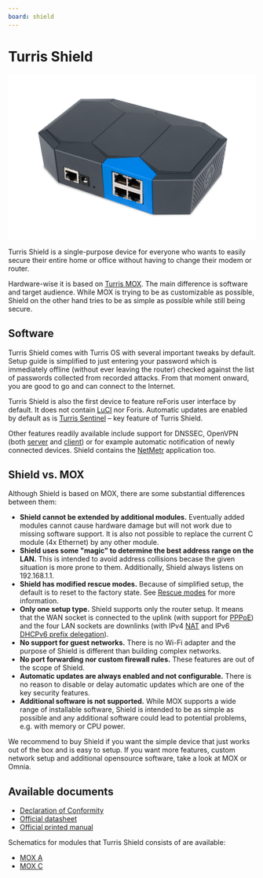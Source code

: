 ```yaml
---
board: shield
---
```

# Turris Shield

![Turris Shield](shield.png)

Turris Shield is a single-purpose device for everyone who wants to easily
secure their entire home or office without having to change their modem or
router.

Hardware-wise it is based on [Turris MOX](../mox/intro.md). The main
difference is software and target audience.  While MOX is trying to be as
customizable as possible, Shield on the other hand tries to be as simple as
possible while still being secure.

## Software

Turris Shield comes with Turris OS with several important tweaks by default.
Setup guide is simplified to just entering your password which is immediately
offline (without ever leaving the router) checked against the list of passwords
collected from recorded attacks. From that moment onward, you are good to go
and can connect to the Internet.

Turris Shield is also the first device to feature reForis user interface by
default. It does not contain [LuCI](../../basics/luci/luci.md) nor Foris.
Automatic updates are enabled by default as is
[Turris Sentinel](../../basics/collect/collect.md) – key feature of
Turris Shield.

Other features readily available include support for DNSSEC, OpenVPN (both
[server](../../basics/apps/openvpn-server/openvpn.md) and
[client](../../basics/apps/openvpn-client/openvpn.md)) or for example automatic
notification of newly connected devices. Shield contains
the [NetMetr](../../basics/apps/netmetr.md) application too.

## Shield vs. MOX

Although Shield is based on MOX, there are some substantial differences
between them:

- **Shield cannot be extended by additional modules.** Eventually added modules
  cannot cause hardware damage but will not work due to missing software
  support. It is also not possible to replace the current C module
  (4x Ethernet) by any other module.
- **Shield uses some "magic" to determine the best address range on the LAN.**
  This is intended to avoid address collisions becase the given situation is
  more prone to them. Additionally, Shield always listens on 192.168.1.1.
- **Shield has modified rescue modes.** Because of simplified setup, the
  default is to reset to the factory state. See
  [Rescue modes](../mox/rescue-modes.md) for more information.
- **Only one setup type.** Shield supports only the router setup. It means
  that the WAN socket is connected to the uplink (with support for
  [PPPoE](https://en.wikipedia.org/wiki/Point-to-Point_Protocol_over_Ethernet))
  and the four LAN sockets are downlinks (with IPv4
  [NAT](https://en.wikipedia.org/wiki/Network_address_translation) and IPv6
  [DHCPv6 prefix delegation](https://en.wikipedia.org/wiki/Prefix_delegation)).
- **No support for guest networks.** There is no Wi-Fi adapter and
  the purpose of Shield is different than building complex networks.
- **No port forwarding nor custom firewall rules.** These features are out
  of the scope of Shield.
- **Automatic updates are always enabled and not configurable.** There is
  no reason to disable or delay automatic updates which are one of the key
  security features.
- **Additional software is not supported.** While MOX supports a wide range
  of installable software, Shield is intended to be as simple as possible
  and any additional software could lead to potential problems, e.g. with
  memory or CPU power.

We recommend to buy Shield if you want the simple device that just works out
of the box and is easy to setup. If you want more features, custom network
setup and additional opensource software, take a look at MOX or Omnia.

## Available documents

 * [Declaration of Conformity](Shield-DoC.pdf)
 * [Official datasheet](shield-datasheet.pdf)
 * [Official printed manual](shield-manual.pdf)

Schematics for modules that Turris Shield consists of are available:

 * [MOX A](../mox/Turris-Mox-A.pdf)
 * [MOX C](../mox/Turris-Mox-C.pdf)
